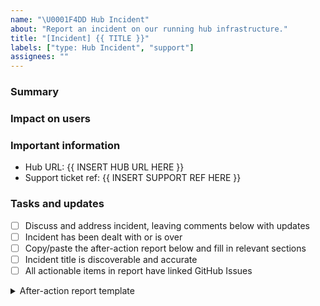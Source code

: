 ```yaml
---
name: "\U0001F4DD Hub Incident"
about: "Report an incident on our running hub infrastructure."
title: "[Incident] {{ TITLE }}"
labels: ["type: Hub Incident", "support"]
assignees: ""
---
```


### Summary

<!-- Quick summary of the problem and resolution. Update as we learn more -->

### Impact on users

<!-- How this impacts users on the hub. Help us understand how urgent this is. -->

### Important information

<!-- Any links that could help people debug or learn more.  -->

- Hub URL: {{ INSERT HUB URL HERE }}
- Support ticket ref: {{ INSERT SUPPORT REF HERE }}

### Tasks and updates

- [ ] Discuss and address incident, leaving comments below with updates
- [ ] Incident has been dealt with or is over
- [ ] Copy/paste the after-action report below and fill in relevant sections
- [ ] Incident title is discoverable and accurate
- [ ] All actionable items in report have linked GitHub Issues

<!-- A copy/paste-able after-action report to help with follow-up -->
<details>
<summary>After-action report template</summary>

```
# After-action report

These sections should be filled out once we've resolved the incident and know what happened.
They should focus on the knowledge we've gained and any improvements we should take.

## Timeline (if relevant)

If it makes sense to include a timeline for this incident, then do so below.

All times in {{ most convenient timezone}}.

### {{ yyyy-mm-dd hh:mm }}

Start of incident. First symptoms, possibly how they were identified.

### {{ hh:mm }}

Investigation starts.

### {{ hh:mm }}

More details.

## What went wrong

Things that could have gone better. Ideally these should result in concrete
action items that have GitHub issues created for them and linked to under
Action items. 

## Where we got lucky

These are good things that happened to us but not because we had planned for them.

## Action items

These are only sample subheadings. Every action item should have a GitHub issue
(even a small skeleton of one) attached to it, so these do not get forgotten. These issues don't have to be in `infrastructure/`, they can be in other repositories.

### Process improvements

1. {{ summary }} [link to github issue]
2. {{ summary }} [link to github issue]

### Documentation improvements

1. {{ summary }} [link to github issue]
2. {{ summary }} [link to github issue]

### Technical improvements

1. {{ summary }} [link to github issue]
2. {{ summary }} [link to github issue]
```

</details>
